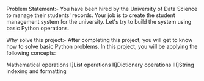 Problem Statement:-
You have been hired by the University of Data Science to manage their students' records. Your job is to create the student management system for the university. Let's try to build the system using basic Python operations.

Why solve this project:-
After completing this project, you will get to know how to solve basic Python problems. In this project, you will be applying the following concepts:

Mathematical operations
I]List operations
II]Dictionary operations
III]String indexing and formatting
